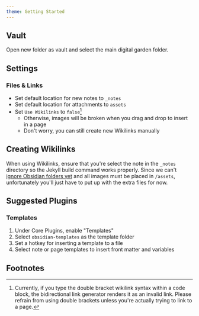 ```yaml
---
theme: Getting Started
---
```

## Vault
Open new folder as vault and select the main digital garden folder.

## Settings
### Files & Links
- Set default location for new notes to `_notes`
- Set default location for attachments to `assets`
- Set `Use Wikilinks` to `false`[^1]
	- Otherwise, images will be broken when you drag and drop to insert in a page
	- Don't worry, you can still create new Wikilinks manually

## Creating Wikilinks
When using Wikilinks, ensure that you're select the note in the `_notes` directory so the Jekyll build command works properly. Since we can't [ignore Obsidian folders yet](https://forum.obsidian.md/t/ignore-a-folder-of-temporary-notes/4473/8) and all images must be placed in `/assets`, unfortunately you'll just have to put up with the extra files for now.

## Suggested Plugins
### Templates
1. Under Core Plugins, enable "Templates"
2. Select `obsidian-templates` as the template folder
3. Set a hotkey for inserting a template to a file
4. Select note or page templates to insert front matter and variables


## Footnotes
[^1]: Currently, if you type the double bracket wikilink syntax within a code block, the bidirectional link generator renders it as an invalid link. Please refrain from using double brackets unless you're actually trying to link to a page.